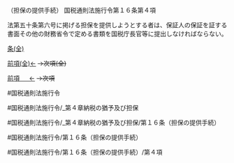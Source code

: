 （担保の提供手続）
国税通則法施行令第１６条第４項

法第五十条第六号に掲げる担保を提供しようとする者は、保証人の保証を証する書面その他の財務省令で定める書類を国税庁長官等に提出しなければならない。

[条(全)](国税通則法施行＿令＿第１６条_.md)

[前項(全)←](国税通則法施行＿令＿第１６条第３項_.md)  ~~→次項(全)~~

[前項 　 ←](国税通則法施行＿令＿第１６条第３項.md)  ~~→次項~~



#国税通則法施行令

#国税通則法施行令/_第４章納税の猶予及び担保

#国税通則法施行令/_第４章納税の猶予及び担保/第１６条（担保の提供手続）

#国税通則法施行令/第１６条（担保の提供手続）

#国税通則法施行令/第１６条（担保の提供手続）/第４項

